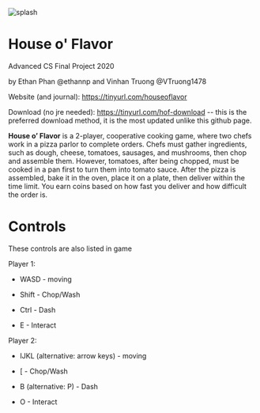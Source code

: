 ![splash](https://i.imgur.com/xk8pmfz.png)
# House o' Flavor
Advanced CS Final Project 2020

by Ethan Phan @ethannp and Vinhan Truong @VTruong1478


Website (and journal): https://tinyurl.com/houseoflavor

Download (no jre needed): https://tinyurl.com/hof-download -- this is the preferred download method, it is the most updated unlike this github page.

**House o’ Flavor** is a 2-player, cooperative cooking game, where two chefs work in a pizza parlor to complete orders. Chefs must gather ingredients, such as dough, cheese, tomatoes, sausages, and mushrooms, then chop and assemble them. However, tomatoes, after being chopped, must be cooked in a pan first to turn them into tomato sauce. After the pizza is assembled, bake it in the oven, place it on a plate, then deliver within the time limit. You earn coins based on how fast you deliver and how difficult the order is.

# Controls
These controls are also listed in game

Player 1:

- WASD - moving

- Shift - Chop/Wash

- Ctrl - Dash

- E - Interact


Player 2:

- IJKL (alternative: arrow keys) - moving

- \[ - Chop/Wash

- B (alternative: P) - Dash

- O - Interact
